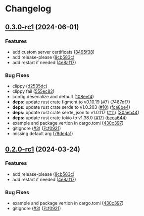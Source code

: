 # Changelog

## [0.3.0-rc1](https://github.com/Ajpantuso/opnsense_unbound_external-dns_webhook/compare/v0.2.0-rc1...v0.3.0-rc1) (2024-06-01)


### Features

* add custom server certificats ([3495f38](https://github.com/Ajpantuso/opnsense_unbound_external-dns_webhook/commit/3495f38f12a65df779fa3aa728c5b469d032d399))
* add release-please ([8cb583c](https://github.com/Ajpantuso/opnsense_unbound_external-dns_webhook/commit/8cb583c99e58b6f9d7ea9cf7e72f9af35709311c))
* add restart if needed ([4e8af17](https://github.com/Ajpantuso/opnsense_unbound_external-dns_webhook/commit/4e8af17c480c68657b561eb6fd355c97ef67c295))


### Bug Fixes

* clippy ([d2535dc](https://github.com/Ajpantuso/opnsense_unbound_external-dns_webhook/commit/d2535dcee890585ef75f969d8253191097693256))
* clippy fail ([555ec82](https://github.com/Ajpantuso/opnsense_unbound_external-dns_webhook/commit/555ec82f597eb3bde3813fdc7eeb1cf802749e10))
* config deserialize and default ([108eef4](https://github.com/Ajpantuso/opnsense_unbound_external-dns_webhook/commit/108eef4aaf3afaff8422427b0bd31d01a5c59dad))
* **deps:** update rust crate figment to v0.10.19 ([#7](https://github.com/Ajpantuso/opnsense_unbound_external-dns_webhook/issues/7)) ([7487df7](https://github.com/Ajpantuso/opnsense_unbound_external-dns_webhook/commit/7487df7541c8ee1323ca66cc6cacf67b1ba53886))
* **deps:** update rust crate serde to v1.0.203 ([#10](https://github.com/Ajpantuso/opnsense_unbound_external-dns_webhook/issues/10)) ([fca8be4](https://github.com/Ajpantuso/opnsense_unbound_external-dns_webhook/commit/fca8be429c8b65e05affc666d2bf4b71e4fb3a6a))
* **deps:** update rust crate serde_json to v1.0.117 ([#11](https://github.com/Ajpantuso/opnsense_unbound_external-dns_webhook/issues/11)) ([30aeb44](https://github.com/Ajpantuso/opnsense_unbound_external-dns_webhook/commit/30aeb44c3e9dbf04a97dd413a9fe56c6a87cd965))
* **deps:** update rust crate tokio to v1.38.0 ([#17](https://github.com/Ajpantuso/opnsense_unbound_external-dns_webhook/issues/17)) ([bcca644](https://github.com/Ajpantuso/opnsense_unbound_external-dns_webhook/commit/bcca644f71d1a43b4cfd9080c0f14ec83c16e6ae))
* example and package vertion in cargo.toml ([430c397](https://github.com/Ajpantuso/opnsense_unbound_external-dns_webhook/commit/430c3972b5cd78bd3a7d6fd65bc40ff4f87f26e5))
* gitignore ([#3](https://github.com/Ajpantuso/opnsense_unbound_external-dns_webhook/issues/3)) ([7cf0921](https://github.com/Ajpantuso/opnsense_unbound_external-dns_webhook/commit/7cf0921b42dbc8d4f9d837964ed305b2591abbb4))
* missing default arg ([78de4a1](https://github.com/Ajpantuso/opnsense_unbound_external-dns_webhook/commit/78de4a1ce869dbf0f4778cdbf5c1934df92dc1d2))

## [0.2.0-rc1](https://github.com/jobs62/opnsense_unbound_external-dns_webhook/compare/v0.1.3-rc1...v0.2.0-rc1) (2024-03-24)


### Features

* add release-please ([8cb583c](https://github.com/jobs62/opnsense_unbound_external-dns_webhook/commit/8cb583c99e58b6f9d7ea9cf7e72f9af35709311c))
* add restart if needed ([4e8af17](https://github.com/jobs62/opnsense_unbound_external-dns_webhook/commit/4e8af17c480c68657b561eb6fd355c97ef67c295))


### Bug Fixes

* example and package vertion in cargo.toml ([430c397](https://github.com/jobs62/opnsense_unbound_external-dns_webhook/commit/430c3972b5cd78bd3a7d6fd65bc40ff4f87f26e5))
* gitignore ([#3](https://github.com/jobs62/opnsense_unbound_external-dns_webhook/issues/3)) ([7cf0921](https://github.com/jobs62/opnsense_unbound_external-dns_webhook/commit/7cf0921b42dbc8d4f9d837964ed305b2591abbb4))
